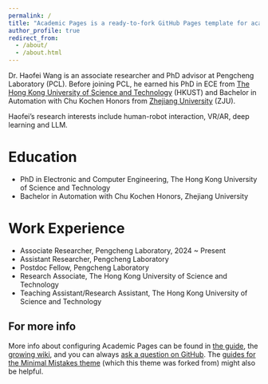 ```yaml
---
permalink: /
title: "Academic Pages is a ready-to-fork GitHub Pages template for academic personal websites"
author_profile: true
redirect_from: 
  - /about/
  - /about.html
---
```


Dr. Haofei Wang is an associate researcher and PhD advisor at Pengcheng Laboratory (PCL). Before joining PCL, he earned his PhD in ECE from [The Hong Kong University of Science and Technology](https://www.ust.hk) (HKUST) and Bachelor in Automation with Chu Kochen Honors from [Zhejiang University](https://www.zju.edu.cn) (ZJU).

Haofei’s research interests include human-robot interaction, VR/AR, deep learning and LLM.

Education
======
* PhD in Electronic and Computer Engineering, The Hong Kong University of Science and Technology
* Bachelor in Automation with Chu Kochen Honors, Zhejiang University

Work Experience
======
* Associate Researcher, Pengcheng Laboratory, 2024 ~ Present
* Assistant Researcher, Pengcheng Laboratory
* Postdoc Fellow, Pengcheng Laboratory
* Research Associate, The Hong Kong University of Science and Technology
* Teaching Assistant/Research Assistant, The Hong Kong University of Science and Technology


For more info
------
More info about configuring Academic Pages can be found in [the guide](https://academicpages.github.io/markdown/), the [growing wiki](https://github.com/academicpages/academicpages.github.io/wiki), and you can always [ask a question on GitHub](https://github.com/academicpages/academicpages.github.io/discussions). The [guides for the Minimal Mistakes theme](https://mmistakes.github.io/minimal-mistakes/docs/configuration/) (which this theme was forked from) might also be helpful.
